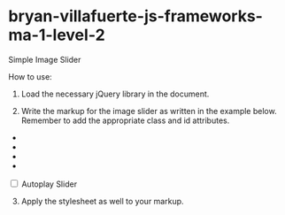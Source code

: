 # bryan-villafuerte-js-frameworks-ma-1-level-2

Simple Image Slider

How to use:
1. Load the necessary jQuery library in the document.

<!doctype html>
<html>
    <head>
        <!-- Place your kit's code here -->
        <script src="node_modules/jquery/dist/jquery.min.js"></script>
        <script src="js/image-slider.js" crossorigin="anonymous"></script>
    </head>
    <body>
        <!-- Add the markup in here -->
    </body>
</html>


2. Write the markup for the image slider as written in the example below. Remember to add the appropriate class and id attributes.

<div id="slider">
    <a href="#" class="control_next"><i class="fas fa-chevron-circle-right"></i></a>
    <a href="#" class="control_prev"><i class="fas fa-chevron-circle-left"></i></a>
    <ul>
        <li id="image01"></li>
        <li id="image02"></li>
        <li id="image03"></li>
        <li id="image04"></li>
    </ul>  
</div>
    
<div class="slider_option">
    <input type="checkbox" id="checkbox">
    <label for="checkbox">Autoplay Slider</label>
</div>

3. Apply the stylesheet as well to your markup.

<!doctype html>
<html>
    <head>
        <!-- Place your kit's code here -->
        <script src="node_modules/jquery/dist/jquery.min.js"></script>
        <script src="js/image-slider.js" crossorigin="anonymous"></script>
        <!-- Add the CSS file from the CSS folder -->
        <link rel="stylesheet" href="css/styles.css">
    </head>
    <body>
        <!-- Add the markup in here -->
    </body>
</html>